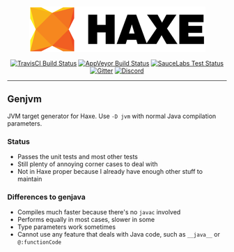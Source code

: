 <p align="center">
  <a href="https://haxe.org/" title="haxe.org"><img src="extra/images/Readme.png" /></a>
</p>

<p align="center">
	<a href="https://travis-ci.org/HaxeFoundation/haxe"><img src="https://travis-ci.org/HaxeFoundation/haxe.svg?branch=development" alt="TravisCI Build Status"></a>
	<a href="https://ci.appveyor.com/project/HaxeFoundation/haxe"><img src="https://ci.appveyor.com/api/projects/status/github/HaxeFoundation/haxe?branch=development&amp;svg=true" alt="AppVeyor Build Status"></a>
	<a href="https://saucelabs.com/u/haxe"><img src="https://saucelabs.com/buildstatus/haxe" alt="SauceLabs Test Status"></a>
	<a href="https://gitter.im/HaxeFoundation/haxe?utm_source=badge&amp;utm_medium=badge&amp;utm_campaign=pr-badge"><img src="https://badges.gitter.im/Join%20Chat.svg" alt="Gitter"></a>
	<a href="https://discordapp.com/invite/0uEuWH3spjck73Lo"><img src="https://img.shields.io/discord/162395145352904705.svg?logo=discord" alt="Discord"></a>
</p>

---

## Genjvm

JVM target generator for Haxe. Use `-D jvm` with normal Java compilation parameters.

### Status

* Passes the unit tests and most other tests
* Still plenty of annoying corner cases to deal with
* Not in Haxe proper because I already have enough other stuff to maintain

### Differences to genjava

* Compiles much faster because there's no `javac` involved
* Performs equally in most cases, slower in some
* Type parameters work sometimes
* Cannot use any feature that deals with Java code, such as `__java__` or `@:functionCode`